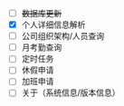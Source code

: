 ﻿- [ ] ~~数据库更新~~
- [x] 个人详细信息解析
- [ ] 公司组织架构/人员查询
- [ ] 月考勤查询
- [ ] 定时任务
- [ ] 休假申请
- [ ] 加班申请
- [ ] 关于（系统信息/版本信息）